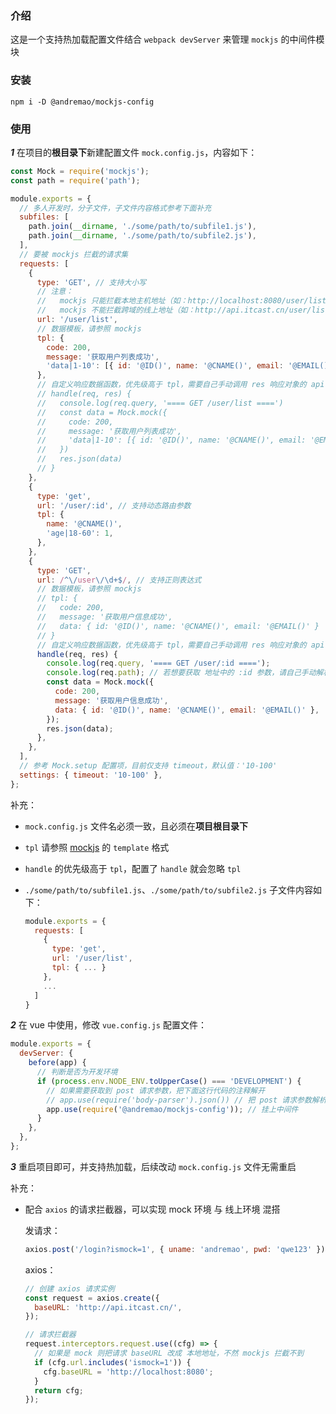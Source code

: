 ### 介绍

这是一个支持热加载配置文件结合 `webpack devServer` 来管理 `mockjs` 的中间件模块

### 安装

`npm i -D @andremao/mockjs-config`

### 使用

**_1_** 在项目的**根目录下**新建配置文件 `mock.config.js`，内容如下：

```javascript
const Mock = require('mockjs');
const path = require('path');

module.exports = {
  // 多人开发时，分子文件，子文件内容格式参考下面补充
  subfiles: [
    path.join(__dirname, './some/path/to/subfile1.js'),
    path.join(__dirname, './some/path/to/subfile2.js'),
  ],
  // 要被 mockjs 拦截的请求集
  requests: [
    {
      type: 'GET', // 支持大小写
      // 注意：
      //   mockjs 只能拦截本地主机地址（如：http://localhost:8080/user/list）
      //   mockjs 不能拦截跨域的线上地址（如：http://api.itcast.cn/user/list）
      url: '/user/list',
      // 数据模板，请参照 mockjs
      tpl: {
        code: 200,
        message: '获取用户列表成功',
        'data|1-10': [{ id: '@ID()', name: '@CNAME()', email: '@EMAIL()' }],
      },
      // 自定义响应数据函数，优先级高于 tpl，需要自己手动调用 res 响应对象的 api 返回响应数据
      // handle(req, res) {
      //   console.log(req.query, '==== GET /user/list ====')
      //   const data = Mock.mock({
      //     code: 200,
      //     message: '获取用户列表成功',
      //     'data|1-10': [{ id: '@ID()', name: '@CNAME()', email: '@EMAIL()' }]
      //   })
      //   res.json(data)
      // }
    },
    {
      type: 'get',
      url: '/user/:id', // 支持动态路由参数
      tpl: {
        name: '@CNAME()',
        'age|18-60': 1,
      },
    },
    {
      type: 'GET',
      url: /^\/user\/\d+$/, // 支持正则表达式
      // 数据模板，请参照 mockjs
      // tpl: {
      //   code: 200,
      //   message: '获取用户信息成功',
      //   data: { id: '@ID()', name: '@CNAME()', email: '@EMAIL()' }
      // }
      // 自定义响应数据函数，优先级高于 tpl，需要自己手动调用 res 响应对象的 api 返回响应数据
      handle(req, res) {
        console.log(req.query, '==== GET /user/:id ====');
        console.log(req.path); // 若想要获取 地址中的 :id 参数，请自己手动解析
        const data = Mock.mock({
          code: 200,
          message: '获取用户信息成功',
          data: { id: '@ID()', name: '@CNAME()', email: '@EMAIL()' },
        });
        res.json(data);
      },
    },
  ],
  // 参考 Mock.setup 配置项，目前仅支持 timeout，默认值：'10-100'
  settings: { timeout: '10-100' },
};
```

补充：

- `mock.config.js` 文件名必须一致，且必须在**项目根目录下**
- `tpl` 请参照 [mockjs](http://mockjs.com/) 的 `template` 格式
- `handle` 的优先级高于 `tpl`，配置了 `handle` 就会忽略 `tpl`
- `./some/path/to/subfile1.js`、`./some/path/to/subfile2.js` 子文件内容如下：

  ```javascript
  module.exports = {
    requests: [
      {
        type: 'get',
        url: '/user/list',
        tpl: { ... }
      },
      ...
    ]
  }
  ```

**_2_** 在 vue 中使用，修改 `vue.config.js` 配置文件：

```javascript
module.exports = {
  devServer: {
    before(app) {
      // 判断是否为开发环境
      if (process.env.NODE_ENV.toUpperCase() === 'DEVELOPMENT') {
        // 如果需要获取到 post 请求参数，把下面这行代码的注释解开
        // app.use(require('body-parser').json()) // 把 post 请求参数解析为 json 格式
        app.use(require('@andremao/mockjs-config')); // 挂上中间件
      }
    },
  },
};
```

**_3_** 重启项目即可，并支持热加载，后续改动 `mock.config.js` 文件无需重启

补充：

- 配合 `axios` 的请求拦截器，可以实现 mock 环境 与 线上环境 混搭

  发请求：

  ```javascript
  axios.post('/login?ismock=1', { uname: 'andremao', pwd: 'qwe123' });
  ```

  axios：

  ```javascript
  // 创建 axios 请求实例
  const request = axios.create({
    baseURL: 'http://api.itcast.cn/',
  });

  // 请求拦截器
  request.interceptors.request.use((cfg) => {
    // 如果是 mock 则把请求 baseURL 改成 本地地址，不然 mockjs 拦截不到
    if (cfg.url.includes('ismock=1')) {
      cfg.baseURL = 'http://localhost:8080';
    }
    return cfg;
  });
  ```
